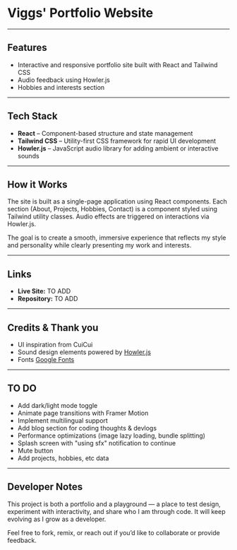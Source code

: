 # Viggs' Portfolio Website

---

## Features

- Interactive and responsive portfolio site built with React and Tailwind CSS
- Audio feedback using Howler.js
- Hobbies and interests section

---

## Tech Stack

- **React** – Component-based structure and state management
- **Tailwind CSS** – Utility-first CSS framework for rapid UI development
- **Howler.js** – JavaScript audio library for adding ambient or interactive sounds

---

## How it Works

The site is built as a single-page application using React components. Each section (About, Projects, Hobbies, Contact) is a component styled using Tailwind utility classes. Audio effects are triggered on interactions via Howler.js.

The goal is to create a smooth, immersive experience that reflects my style and personality while clearly presenting my work and interests.

---

## Links

- **Live Site:** TO ADD
- **Repository:** TO ADD
---

## Credits & Thank you

- UI inspiration from CuiCui
- Sound design elements powered by [Howler.js](https://howlerjs.com)
- Fonts [Google Fonts](https://fonts.google.com) 

---

## TO DO 

- Add dark/light mode toggle
- Animate page transitions with Framer Motion
- Implement multilingual support
- Add blog section for coding thoughts & devlogs
- Performance optimizations (image lazy loading, bundle splitting)
- Splash screen with "using sfx" notification to continue
- Mute button
- Add projects, hobbies, etc data

---

## Developer Notes

This project is both a portfolio and a playground — a place to test design, experiment with interactivity, and share who I am through code. It will keep evolving as I grow as a developer.

Feel free to fork, remix, or reach out if you’d like to collaborate or provide feedback.
